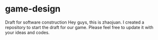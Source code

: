 # game-design
Draft for software construction
Hey guys, this is zhaojuan.
I created a repository to start the draft for our game. Please feel free to update it with your ideas and codes.
